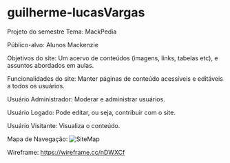 # guilherme-lucasVargas
Projeto do semestre
Tema: MackPedia

Público-alvo: Alunos Mackenzie

Objetivos do site: Um acervo de conteúdos (imagens, links, tabelas etc), e assuntos abordados em aulas.

Funcionalidades do site: Manter páginas de conteúdo acessíveis e editáveis a todos os usuários.

Usuário Administrador: Moderar e administrar usuários.

Usuário Logado: Pode editar, ou seja, contribuir com o site.

Usuário Visitante: Visualiza o conteúdo.

Mapa de Navegação: ![SiteMap](http://image.prntscr.com/image/cebd175a9796472a9faea8a45d372a67.png)

Wireframe: https://wireframe.cc/nDWXCf
